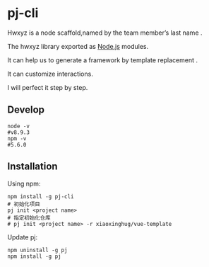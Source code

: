 # pj-cli
Hwxyz is a node scaffold,named by  the team member’s last name .

The hwxyz library exported as [Node.js](https://nodejs.org/) modules.

It can help us to generate a framework by template replacement .

It can customize interactions.

I will perfect it step by step.

## Develop
```shell
node -v
#v8.9.3
npm -v
#5.6.0
```

## Installation

Using npm:

```shell
npm install -g pj-cli
# 初始化项目
pj init <project name>
# 指定初始化仓库
# pj init <project name> -r xiaoxinghug/vue-template
```

Update pj:

```shell
npm uninstall -g pj
npm install -g pj
```









